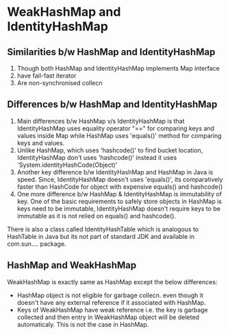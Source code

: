 # WeakHashMap and IdentityHashMap

## Similarities b/w HashMap and IdentityHashMap
1. Though both HashMap and IdentityHashMap implements Map interface
2. have fail-fast iterator 
3. Are non-synchronised collecn

## Differences b/w HashMap and IdentityHashMap
1. Main differences b/w HashMap v/s IdentityHashMap is that IdentityHashMap uses equality operator "==" for comparing keys and values inside Map while HashMap uses 'equals()' method for comparing keys and values.
2. Unlike HashMap, which uses 'hashcode()' to find bucket location, IdentityHashMap don't uses 'hashcode()' instead it uses 'System.identityHashCode(Object)'
3. Another key difference b/w IdentityHashMap and HashMap in Java is speed. Since, IdentityHashMap doesn't uses 'equals()', its comparatively faster than HashCode for object with expensive equals() and hashcode()
4. One more difference b/w HashMap & IdentityHashMap is immutability of key. One of the basic requirements to safely store objects in HashMap is keys need to be immutable, IdentityHashMap doesn't require keys to be immutable as it is not relied on equals() and hashcode().

There is also a class called IdentityHashTable which is analogous to HashTable in Java but its not part of standard JDK and available in com.sun.... package.

## HashMap and WeakHashMap
WeakHashMap is exactly same as HashMap except the below differences:

* HashMap object is not eligible for garbage collecn. even though it doesn't have any external reference if it associated with HashMap.
* Keys of WeakHashMap have weak reference i.e. the key is garbage collected and then entry in WeakHashMap object will be deleted automaticaly. This is not the case in HashMap.
